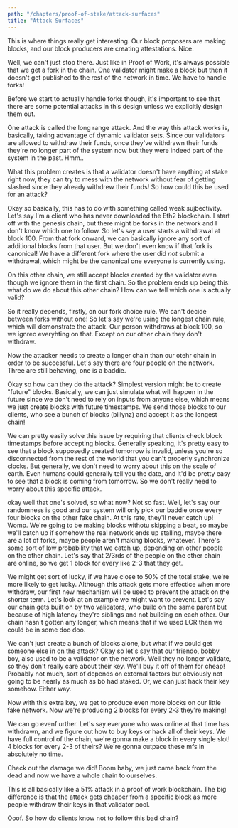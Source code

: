 ```yaml
---
path: "/chapters/proof-of-stake/attack-surfaces"
title: "Attack Surfaces"
---
```


This is where things really get interesting. Our block proposers are making blocks, and our block producers are creating attestations. Nice.

Well, we can't just stop there. Just like in Proof of Work, it's always possible that we get a fork in the chain. One validator might make a block but then it doesn't get published to the rest of the network in time. We have to handle forks! 

Before we start to actually handle forks though, it's important to see that there are some potential attacks in this design unless we explicitly design them out.

One attack is called the long range attack. And the way this attack works is, basically, taking advantage of dynamic validator sets. Since our validators are allowed to withdraw their funds, once they've withdrawn their funds they're no longer part of the system now but they were indeed part of the system in the past. Hmm..

What this problem creates is that a validator doesn't have anything at stake right now, they can try to mess with the network without fear of getting slashed since they already withdrew their funds! So how could this be used for an attack? 

Okay so basically, this has to do with something called weak sujbectivity. Let's say I'm a client who has never downloaded the Eth2 blockchain. I start off with the genesis chain, but there might be forks in the network and I don't know which one to follow. So let's say a user starts a withdrawal at block 100. From that fork onward, we can basically ignore any sort of additional blocks from that user. But we don't even know if that fork is canonical! We have a different fork where the user did *not* submit a withdrawal, which might be the canonical one everyone is currently using.

On this other chain, we still accept blocks created by the validator even though we ignore them in the first chain. So the problem ends up being this: what do we do about this other chain? How can we tell which one is actually valid? 

So it really depends, firstly, on our fork choice rule. We can't decide between forks without one! So let's say we're using the longest chain rule, which will demonstrate the attack. Our person withdraws at block 100, so we ignreo everyhting on that. Except on our other chain they don't withdraw. 


Now the attacker needs to create a longer chain than our otehr chain in order to be successful. Let's say there are four people on the network. Three are still behaving, one is a baddie.

Okay so how can they do the attack? Simplest version might be to create "future" blocks. Basically, we can just simulate what will happen in the future since we don't need to rely on inputs from anyone else, which means we just create blocks with future timestamps. We send those blocks to our clients, who see a bunch of blocks (billynz) and accept it as the longest chain! 

We can pretty easily solve this issue by requiring that clients check block timestamps before accepting blocks. Generally speaking, it's pretty easy to see that a block supposedly created tomorrow is invalid, unless you're so disconnected from the rest of the world that you can't properly synchronize clocks. But generally, we don't need to worry about this on the scale of earth. Even humans could generally tell you the date, and it'd be pretty easy to see that a block is coming from tomorrow. So we don't really need to worry about this specific attack.

okay well that one's solved, so what now? Not so fast. Well, let's say our randomness is good and our system will only pick our baddie once every four blocks on the other fake chain. At this rate, they'll never catch up! Womp. We're going to be making blocks withotu skipping a beat, so maybe we'll catch up if somehow the real network ends up stalling, maybe there are a lot of forks, maybe people aren't making blocks, whatever. There's some sort of low probability that we catch up, depending on other people on the other chain. Let's say that 2/3rds of the people on the other chain are online, so we get 1 block for every like 2-3 that they get.

We might get sort of lucky, if we have close to 50% of the total stake, we're more likely to get lucky. Although this attack gets more effectice when more withdraw, our first new mechanism will be used to prevent the attack on the shorter term. Let's look at an example we might want to prevent. Let's say our chain gets built on by two validators, who build on the same parent but because of high latency they're siblings and not building on each other. Our chain hasn't gotten any longer, which means that if we used LCR then we could be in some doo doo. 



We can't just create a bunch of blocks alone, but what if we could get someone else in on the attack? Okay so let's say that our friendo, bobby boy, also used to be a validator on the network. Well they no longer validate, so they don't really care about their key. We'll buy it off of them for cheap! Probably not much, sort of depends on external factors but obviously not going to be nearly as much as bb had staked. Or, we can just hack their key somehow. Either way.

Now with this extra key, we get to produce even more blocks on our little fake network. Now we're producing 2 blocks for every 2-3 they're making!


We can go evenf urther. Let's say everyone who was online at that time has withdrawn, and we figure out how to buy keys or hack all of their keys. We have full control of the chain, we're gonna make a block in every single slot! 4 blocks for every 2-3 of theirs? We're gonna outpace these mfs in absolutely no time.

Check out the damage we did! Boom baby, we just came back from the dead and now we have a whole chain to ourselves.

This is all basically like a 51% attack in a proof of work blockchain. The big difference is that the attack gets cheaper from a specific block as more people withdraw their keys in that validator pool. 

Ooof. So how do clients know not to follow this bad chain?